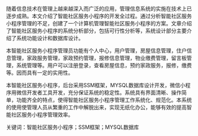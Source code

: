 随着信息技术在管理上越来越深入而广泛的应用，管理信息系统的实施在技术上已逐步成熟。本文介绍了智能社区服务小程序的开发全过程。通过分析智能社区服务小程序管理的不足，创建了一个计算机管理智能社区服务小程序的方案。文章介绍了智能社区服务小程序的系统分析部分，包括可行性分析等，系统设计部分主要介绍了系统功能设计和数据库设计。

本智能社区服务小程序管理员功能有个人中心，用户管理，房屋信息管理，住户信息管理，家政服务管理，家政预约管理，报修信息管理，物业缴费管理，留言板管理，系统管理等。用户可以注册登录，查看房屋信息，预约家政服务，报修，缴费等。因而具有一定的实用性。

本智能社区服务小程序，后台采用SSM框架，MYSQL数据库设计开发，微信小程序用微信开发者工具开发，充分保证系统的稳定性。系统具有界面清晰、操作简单，功能齐全的特点，使得智能社区服务小程序管理工作系统化、规范化。本系统的使用使管理人员从繁重的工作中解脱出来，实现无纸化办公，能够有效的提高智能社区服务小程序管理效率。

关键词：智能社区服务小程序；SSM框架；MYSQL数据库
